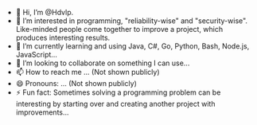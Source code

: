 - 👋 Hi, I’m @Hdvlp.
- 👀 I’m interested in programming, "reliability-wise" and "security-wise". Like-minded people come together to improve a project, which produces interesting results.
- 🌱 I’m currently learning and using Java, C#, Go, Python, Bash, Node.js, JavaScript...
- 💞️ I’m looking to collaborate on something I can use...
- 📫 How to reach me ... (Not shown publicly)
- 😄 Pronouns: ... (Not shown publicly)
- ⚡ Fun fact: Sometimes solving a programming problem can be interesting by starting over and creating another project with improvements...

<!---
Hdvlp/Hdvlp is a ✨ special ✨ repository because its `README.md` (this file) appears on your GitHub profile.
You can click the Preview link to take a look at your changes.
--->
